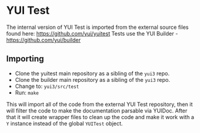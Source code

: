 YUI Test
========

The internal version of YUI Test is imported from the external source files found here:  https://github.com/yui/yuitest
Tests use the YUI Builder - https://github.com/yui/builder

Importing
---------

   * Clone the yuitest main repository as a sibling of the `yui3` repo.
   * Clone the builder main repository as a sibling of the `yui3` repo.
   * Change to: `yui3/src/test`
   * Run: `make`

This will import all of the code from the external YUI Test repository, then it will
filter the code to make the documentation parsable via YUIDoc. After that it will create 
wrapper files to clean up the code and make it work with a `Y` instance instead of the
global `YUITest` object.
